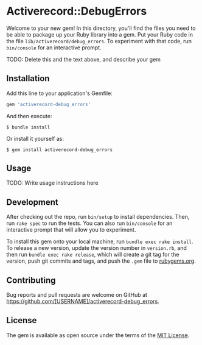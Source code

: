 # Activerecord::DebugErrors

Welcome to your new gem! In this directory, you'll find the files you need to be able to package up your Ruby library into a gem. Put your Ruby code in the file `lib/activerecord/debug_errors`. To experiment with that code, run `bin/console` for an interactive prompt.

TODO: Delete this and the text above, and describe your gem

## Installation

Add this line to your application's Gemfile:

```ruby
gem 'activerecord-debug_errors'
```

And then execute:

    $ bundle install

Or install it yourself as:

    $ gem install activerecord-debug_errors

## Usage

TODO: Write usage instructions here

## Development

After checking out the repo, run `bin/setup` to install dependencies. Then, run `rake spec` to run the tests. You can also run `bin/console` for an interactive prompt that will allow you to experiment.

To install this gem onto your local machine, run `bundle exec rake install`. To release a new version, update the version number in `version.rb`, and then run `bundle exec rake release`, which will create a git tag for the version, push git commits and tags, and push the `.gem` file to [rubygems.org](https://rubygems.org).

## Contributing

Bug reports and pull requests are welcome on GitHub at https://github.com/[USERNAME]/activerecord-debug_errors.


## License

The gem is available as open source under the terms of the [MIT License](https://opensource.org/licenses/MIT).
